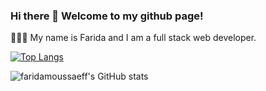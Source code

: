 ### Hi there 👋 Welcome to my github page! 

👩🏻‍💻 My name is Farida and I am a full stack web developer.

<!-- [![Farida's GitHub stats](https://github-readme-stats.vercel.app/api?username=faridamoussaeff&theme=calm)](https://github.com/faridamoussaeff/github-readme-stats) -->

[![Top Langs](https://github-readme-stats.vercel.app/api/top-langs/?username=faridamoussaeff&layout=compact)](https://github.com/faridamoussaeff/github-readme-stats)

![faridamoussaeff's GitHub stats](https://github-readme-stats.vercel.app/api?username=faridamoussaeff&show_icons=true&theme=dracula)

